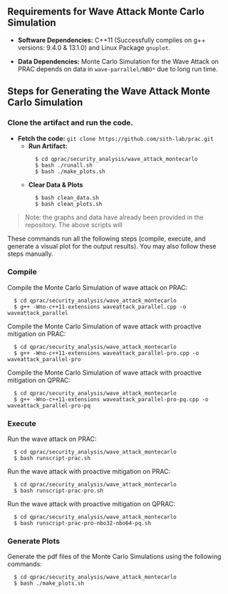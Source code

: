 ## Requirements for Wave Attack Monte Carlo Simulation

- **Software Dependencies:** C++11 (Successfully compiles on g++ versions: 9.4.0 & 13.1.0) and Linux Package `gnuplot`.

- **Data Dependencies:** Monte Carlo Simulation for the Wave Attack on PRAC depends on data in `wave-parrallel/NBO*` due to long run time.

## Steps for Generating the Wave Attack Monte Carlo Simulation

### Clone the artifact and run the code.
- **Fetch the code:** `git clone https://github.com/sith-lab/prac.git`
  - **Run Artifact:**
    ```
      $ cd qprac/security_analysis/wave_attack_montecarlo
      $ bash ./runall.sh
      $ bash ./make_plots.sh
    ```
  - **Clear Data & Plots**
    ```
      $ bash clean_data.sh
      $ bash clean_plots.sh
    ```
> Note: the graphs and data have already been provided in the repository. The above scripts will

These commands run all the following steps (compile, execute, and generate a visual plot for the output results). You may also follow these steps manually.

### Compile
Compile the Monte Carlo Simulation of wave attack on PRAC:
```
  $ cd qprac/security_analysis/wave_attack_montecarlo
  $ g++ -Wno-c++11-extensions waveattack_parallel.cpp -o waveattack_parallel
```

Compile the Monte Carlo Simulation of wave attack with proactive mitigation on PRAC:
```
  $ cd qprac/security_analysis/wave_attack_montecarlo
  $ g++ -Wno-c++11-extensions waveattack_parallel-pro.cpp -o waveattack_parallel-pro
```

Compile the Monte Carlo Simulation of wave attack with proactive mitigation on QPRAC:
```
  $ cd qprac/security_analysis/wave_attack_montecarlo
  $ g++ -Wno-c++11-extensions waveattack_parallel-pro-pq.cpp -o waveattack_parallel-pro-pq
```

### Execute

Run the wave attack on PRAC:
```
  $ cd qprac/security_analysis/wave_attack_montecarlo
  $ bash runscript-prac.sh
```

Run the wave attack with proactive mitigation on PRAC:
```
  $ cd qprac/security_analysis/wave_attack_montecarlo
  $ bash runscript-prac-pro.sh
```

Run the wave attack with proactive mitigation on QPRAC:
```
  $ cd qprac/security_analysis/wave_attack_montecarlo
  $ bash runscript-prac-pro-nbo32-nbo64-pq.sh
```

### Generate Plots

Generate the pdf files of the Monte Carlo Simulations using the following commands:
```
  $ cd qprac/security_analysis/wave_attack_montecarlo
  $ bash ./make_plots.sh
```